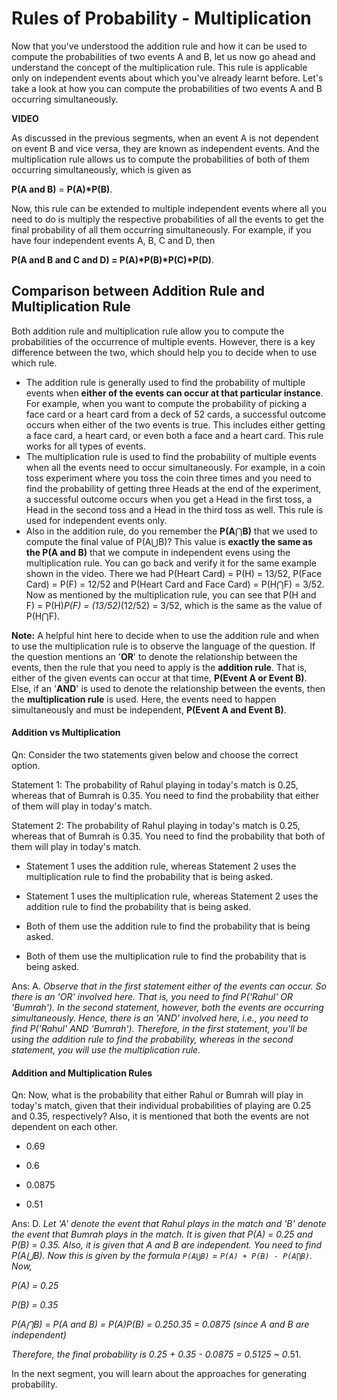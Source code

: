 # Rules of Probability - Multiplication

Now that you've understood the addition rule and how it can be used to compute the probabilities of two events A and B, let us now go ahead and understand the concept of the multiplication rule. This rule is applicable only on independent events about which you've already learnt before. Let's take a look at how you can compute the probabilities of two events A and B occurring simultaneously.

**VIDEO**


As discussed in the previous segments, when an event A is not dependent on event B and vice versa, they are known as independent events. And the multiplication rule allows us to compute the probabilities of both of them occurring simultaneously, which is given as

**P(A and B)** = **P(A)*P(B)**.

Now, this rule can be extended to multiple independent events where all you need to do is multiply the respective probabilities of all the events to get the final probability of all them occurring simultaneously. For example, if you have four independent events A, B, C and D, then

**P(A and B and C and D) = P(A)*P(B)*P(C)*P(D)**.

## Comparison between Addition Rule and Multiplication Rule

Both addition rule and multiplication rule allow you to compute the probabilities of the occurrence of multiple events. However, there is a key difference between the two, which should help you to decide when to use which rule.

- The addition rule is generally used to find the probability of multiple events when **either of the events can occur at that particular instance**. For example, when you want to compute the probability of picking a face card or a heart card from a deck of 52 cards, a successful outcome occurs when either of the two events is true. This includes either getting a face card, a heart card, or even both a face and a heart card. This rule works for all types of events.
- The multiplication rule is used to find the probability of multiple events when all the events need to occur simultaneously. For example, in a coin toss experiment where you toss the coin three times and you need to find the probability of getting three Heads at the end of the experiment, a successful outcome occurs when you get a Head in the first toss, a Head in the second toss and a Head in the third toss as well. This rule is used for independent events only.
- Also in the addition rule, do you remember the **P(A**⋂**B)** that we used to compute the final value of P(A⋃B)? This value is **exactly the same as the P(A and B)** that we compute in independent evens using the multiplication rule. You can go back and verify it for the same example shown in the video. There we had P(Heart Card) = P(H) = 13/52, P(Face Card) = P(F) = 12/52 and P(Heart Card and Face Card) = P(H⋂F) = 3/52. Now as mentioned by the multiplication rule, you can see that P(H and F) = P(H)*P(F) = (13/52)*(12/52) = 3/52, which is the same as the value of P(H⋂F).

**Note:** A helpful hint here to decide when to use the addition rule and when to use the multiplication rule is to observe the language of the question. If the question mentions an '**OR**' to denote the relationship between the events, then the rule that you need to apply is the **addition rule**. That is, either of the given events can occur at that time, **P(Event A or Event B)**. Else, if an '**AND**' is used to denote the relationship between the events, then the **multiplication rule** is used. Here, the events need to happen simultaneously and must be independent, **P(Event A and Event B)**.



#### Addition vs Multiplication

Qn: Consider the two statements given below and choose the correct option.

Statement 1: The probability of Rahul playing in today's match is 0.25, whereas that of Bumrah is 0.35. You need to find the probability that either of them will play in today's match.

Statement 2: The probability of Rahul playing in today's match is 0.25, whereas that of Bumrah is 0.35. You need to find the probability that both of them will play in today's match.

- Statement 1 uses the addition rule, whereas Statement 2 uses the multiplication rule to find the probability that is being asked.

- Statement 1 uses the multiplication rule, whereas Statement 2 uses the addition rule to find the probability that is being asked.

- Both of them use the addition rule to find the probability that is being asked.

- Both of them use the multiplication rule to find the probability that is being asked.

Ans: A. *Observe that in the first statement either of the events can occur. So there is an 'OR' involved here. That is, you need to find P('Rahul' OR 'Bumrah'). In the second statement, however, both the events are occurring simultaneously. Hence, there is an 'AND' involved here, i.e., you need to find P('Rahul' AND 'Bumrah'). Therefore, in the first statement, you'll be using the addition rule to find the probability, whereas in the second statement, you will use the multiplication rule.*



#### Addition and Multiplication Rules

Qn: Now, what is the probability that either Rahul or Bumrah will play in today's match, given that their individual probabilities of playing are 0.25 and 0.35, respectively? Also, it is mentioned that both the events are not dependent on each other.   

- 0.69

- 0.6

- 0.0875

- 0.51

Ans: D. *Let 'A' denote the event that Rahul plays in the match and 'B' denote the event that Bumrah plays in the match. It is given that P(A) = 0.25 and P(B) = 0.35. Also, it is given that A and B are independent. You need to find P(A⋃B). Now this is given by the formula `P(A⋃B)` = `P(A) + P(B) - P(A⋂B)`. Now,*

*P(A) = 0.25*

*P(B) = 0.35*

*P(A⋂B) = P(A and B) = P(A)P(B) = 0.250.35 = 0.0875 (since A and B are independent)*

*Therefore, the final probability is 0.25 + 0.35 - 0.0875 = 0.5125 ~ 0*.51.



In the next segment, you will learn about the approaches for generating probability.
